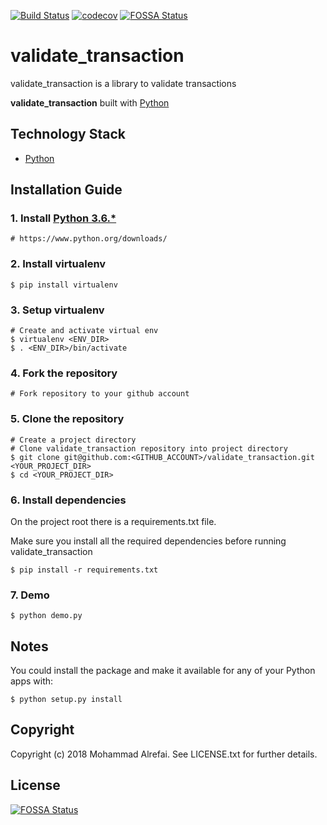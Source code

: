 [![Build Status](https://travis-ci.org/malrefai/validate_transaction.svg?branch=develop)](https://travis-ci.org/malrefai/validate_transaction)
[![codecov](https://codecov.io/gh/malrefai/validate_transaction/branch/develop/graph/badge.svg)](https://codecov.io/gh/malrefai/validate_transaction)
[![FOSSA Status](https://app.fossa.io/api/projects/git%2Bgithub.com%2Fmalrefai%2Fvalidate_transaction.svg?type=shield)](https://app.fossa.io/projects/git%2Bgithub.com%2Fmalrefai%2Fvalidate_transaction?ref=badge_shield)

# validate_transaction

validate_transaction is a library to validate transactions

**validate_transaction** built with [Python][0]

## Technology Stack

- [Python][0]


## Installation Guide

### 1. Install [Python 3.6.*][1]

    # https://www.python.org/downloads/

### 2. Install virtualenv

	$ pip install virtualenv
	
### 3. Setup virtualenv

	# Create and activate virtual env
	$ virtualenv <ENV_DIR>
	$ . <ENV_DIR>/bin/activate
	
### 4. Fork the repository

    # Fork repository to your github account

### 5. Clone the repository

    # Create a project directory 
	# Clone validate_transaction repository into project directory
    $ git clone git@github.com:<GITHUB_ACCOUNT>/validate_transaction.git <YOUR_PROJECT_DIR>
    $ cd <YOUR_PROJECT_DIR>


### 6. Install dependencies

On the project root there is a requirements.txt file. 

Make sure you install all the required dependencies before running validate_transaction

    $ pip install -r requirements.txt


### 7. Demo

    $ python demo.py

	
## Notes

You could install the package and make it available for any of your Python apps with:

    $ python setup.py install

## Copyright

Copyright (c) 2018 Mohammad Alrefai. See LICENSE.txt for further details.

## License
[![FOSSA Status](https://app.fossa.io/api/projects/git%2Bgithub.com%2Fmalrefai%2Fvalidate_transaction.svg?type=large)](https://app.fossa.io/projects/git%2Bgithub.com%2Fmalrefai%2Fvalidate_transaction?ref=badge_large)

[0]: https://www.python.org/
[1]: https://www.python.org/downloads/

